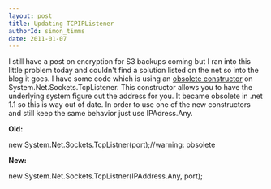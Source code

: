 ```yaml
---
layout: post
title: Updating TCPIPListener
authorId: simon_timms
date: 2011-01-07
---
```


I still have a post on encryption for S3 backups coming but I ran into this little problem today and couldn't find a solution listed on the net so into the blog it goes. I have some code which is using an [obsolete constructor](http://msdn.microsoft.com/en-us/library/1y2a362e.aspx) on System.Net.Sockets.TcpListener. This constructor allows you to have the underlying system figure out the address for you. It became obsolete in .net 1.1 so this is way out of date. In order to use one of the new constructors and still keep the same behavior just use IPAdress.Any.

**Old:**

  
 new System.Net.Sockets.TcpListner(port);//warning: obsolete

**New:**

  
 new System.Net.Sockets.TcpListner(IPAddress.Any, port);



